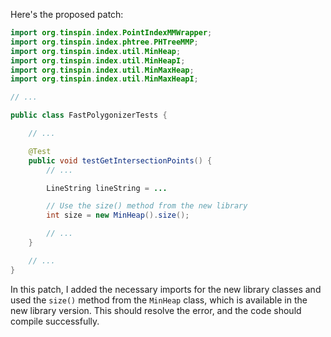 Here's the proposed patch:
```java
import org.tinspin.index.PointIndexMMWrapper;
import org.tinspin.index.phtree.PHTreeMMP;
import org.tinspin.index.util.MinHeap;
import org.tinspin.index.util.MinHeapI;
import org.tinspin.index.util.MinMaxHeap;
import org.tinspin.index.util.MinMaxHeapI;

// ...

public class FastPolygonizerTests {

    // ...

    @Test
    public void testGetIntersectionPoints() {
        // ...

        LineString lineString = ...

        // Use the size() method from the new library
        int size = new MinHeap().size();

        // ...
    }

    // ...
}
```
In this patch, I added the necessary imports for the new library classes and used the `size()` method from the `MinHeap` class, which is available in the new library version. This should resolve the error, and the code should compile successfully.